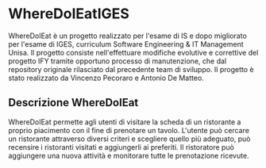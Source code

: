 # WhereDoIEatIGES
WhereDoIEat è un progetto realizzato per l'esame di IS e dopo migliorato per l'esame di IGES, curriculum Software Engineering & IT Management Unisa.
Il progetto consiste nell'effettuare modifiche evolutive e correttive del progetto IFY tramite opportuno processo di manutenzione, che dal repository originale rilasciato dal precedente team di sviluppo.
Il progetto è stato realizzato da Vincenzo Pecoraro e Antonio De Matteo.

## Descrizione WhereDoIEat 
WhereDoIEat permette agli utenti di visitare la scheda di un ristorante a proprio piacimento con il fine di prenotare un tavolo.
L'utente può cercare un ristorante attraverso diversi criteri e scegliere quello più adeguato, può recensire i ristoranti visitati e aggiungerli ai preferiti.
Il ristoratore può aggiungere una nuova attività e monitorare tutte le prenotazione ricevute.
